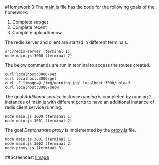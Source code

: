 #Homework 3
The [main.js](/main.js) file has the code for the following goals of the homework:

1. Complete set/get 
2. Complete recent 
3. Complete upload/meow

The redis server and client are started in different terminals.

	src/redis-server (terminal 1)
	node main.js 3000 (terminal 2)

The below commands are run in terminal to access the routes created. 

	curl localhost:3000/set
	curl localhost:3000/get
	curl -F "image=@./img/morning.jpg" localhost:3000/upload
	curl localhost:3000/meow

The goal *Additional service instance running* is completed by running 2 instances of main.js with different ports to have an additional instance of redis client service running.

	node main.js 3000 (terminal 1)
	node main.js 3001 (terminal 2)

The goal *Demonstrate proxy* is implemented by the [proxy.js](/proxy.js) file.

	node main.js 3001 (terminal 1)
	node main.js 3002 (terminal 2)
	node proxy.js (terminal 3)


##Screencast
[!image](hw3.gif)

